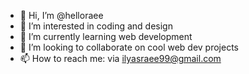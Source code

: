 - 👋 Hi, I’m @helloraee
- 👀 I’m interested in coding and design
- 🌱 I’m currently learning web development
- 💞️ I’m looking to collaborate on cool web dev projects
- 📫 How to reach me: via ilyasraee99@gmail.com
